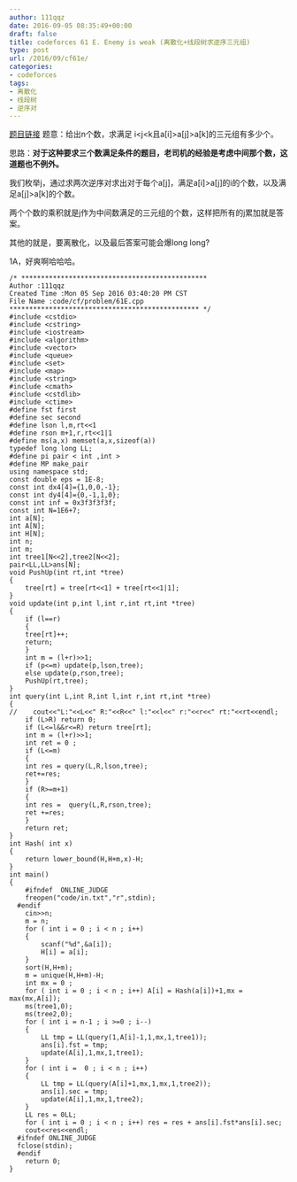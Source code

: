 ```yaml
---
author: 111qqz
date: 2016-09-05 08:35:49+00:00
draft: false
title: codeforces 61 E. Enemy is weak (离散化+线段树求逆序三元组)
type: post
url: /2016/09/cf61e/
categories:
- codeforces
tags:
- 离散化
- 线段树
- 逆序对
---
```


[题目链接](http://codeforces.com/problemset/problem/61/E)
题意：给出n个数，求满足 i<j<k且a[i]>a[j]>a[k]的三元组有多少个。

思路：**对于这种要求三个数满足条件的题目，老司机的经验是考虑中间那个数，这道题也不例外。**

我们枚举j，通过求两次逆序对求出对于每个a[j]，满足a[i]>a[j]的i的个数，以及满足a[j]>a[k]的个数。

两个个数的乘积就是j作为中间数满足的三元组的个数，这样把所有的j累加就是答案。

其他的就是，要离散化，以及最后答案可能会爆long long?

1A，好爽啊哈哈哈。

    
    /* ***********************************************
    Author :111qqz
    Created Time :Mon 05 Sep 2016 03:40:20 PM CST
    File Name :code/cf/problem/61E.cpp
    ************************************************ */
    #include <cstdio>
    #include <cstring>
    #include <iostream>
    #include <algorithm>
    #include <vector>
    #include <queue>
    #include <set>
    #include <map>
    #include <string>
    #include <cmath>
    #include <cstdlib>
    #include <ctime>
    #define fst first
    #define sec second
    #define lson l,m,rt<<1
    #define rson m+1,r,rt<<1|1
    #define ms(a,x) memset(a,x,sizeof(a))
    typedef long long LL;
    #define pi pair < int ,int >
    #define MP make_pair
    using namespace std;
    const double eps = 1E-8;
    const int dx4[4]={1,0,0,-1};
    const int dy4[4]={0,-1,1,0};
    const int inf = 0x3f3f3f3f;
    const int N=1E6+7;
    int a[N];
    int A[N];
    int H[N];
    int n;
    int m;
    int tree1[N<<2],tree2[N<<2];
    pair<LL,LL>ans[N];
    void PushUp(int rt,int *tree)
    {
        tree[rt] = tree[rt<<1] + tree[rt<<1|1];
    }
    void update(int p,int l,int r,int rt,int *tree)
    {
        if (l==r)
        {
    	tree[rt]++;
    	return;
        }
        int m = (l+r)>>1;
        if (p<=m) update(p,lson,tree);
        else update(p,rson,tree);
        PushUp(rt,tree);
    }
    int query(int L,int R,int l,int r,int rt,int *tree)
    {
    //    cout<<"L:"<<L<<" R:"<<R<<" l:"<<l<<" r:"<<r<<" rt:"<<rt<<endl;
        if (L>R) return 0; 
        if (L<=l&&r<=R) return tree[rt];
        int m = (l+r)>>1;
        int ret = 0 ;
        if (L<=m)
        {
    	int res = query(L,R,lson,tree);
    	ret+=res;
        }
        if (R>=m+1)
        {
    	int res =  query(L,R,rson,tree);
    	ret +=res;
        }
        return ret;
    }
    int Hash( int x)
    {
        return lower_bound(H,H+m,x)-H;
    }
    int main()
    {
    	#ifndef  ONLINE_JUDGE 
    	freopen("code/in.txt","r",stdin);
      #endif
    	cin>>n;
    	m = n;
    	for ( int i = 0 ; i < n ; i++)
    	{
    	    scanf("%d",&a[i]);
    	    H[i] = a[i];
    	}
    	sort(H,H+m);
    	m = unique(H,H+m)-H;
    	int mx = 0 ;
    	for ( int i = 0 ; i < n ; i++) A[i] = Hash(a[i])+1,mx = max(mx,A[i]);
    	ms(tree1,0);
    	ms(tree2,0);
    	for ( int i = n-1 ; i >=0 ; i--)
    	{
    	    LL tmp = LL(query(1,A[i]-1,1,mx,1,tree1));
    	    ans[i].fst = tmp;
    	    update(A[i],1,mx,1,tree1);
    	}
    	for ( int i =  0 ; i < n ; i++)
    	{
    	    LL tmp = LL(query(A[i]+1,mx,1,mx,1,tree2));
    	    ans[i].sec = tmp;
    	    update(A[i],1,mx,1,tree2);
    	}
    	LL res = 0LL;
    	for ( int i = 0 ; i < n ; i++) res = res + ans[i].fst*ans[i].sec;
    	cout<<res<<endl;
      #ifndef ONLINE_JUDGE  
      fclose(stdin);
      #endif
        return 0;
    }
    





